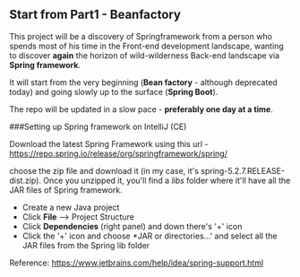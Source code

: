 ## Start from Part1 - Beanfactory

This project will be a discovery of Springframework from a person who spends most of his time in the Front-end development landscape, wanting to discover **again** the horizon of wild-wilderness Back-end landscape via **Spring framework**.

It will start from the very beginning (**Bean factory** - although deprecated today) and going slowly up to the surface (**Spring Boot**).

The repo will be updated in a slow pace - **preferably one day at a time**.

###Setting up Spring framework on IntelliJ (CE)

Download the latest Spring Framework using this url - https://repo.spring.io/release/org/springframework/spring/ 

choose the zip file and download it (in my case, it's spring-5.2.7.RELEASE-dist.zip). Once you unzipped it, you'll find a *libs* folder where it'll have all the JAR files of Spring framework.

- Create a new Java project
- Click **File** --> Project Structure
- Click **Dependencies** (right panel) and down there's '+' icon
- Click the '+' icon and choose *JAR or directories...' and select all the JAR files from the Spring lib folder


Reference: https://www.jetbrains.com/help/idea/spring-support.html


